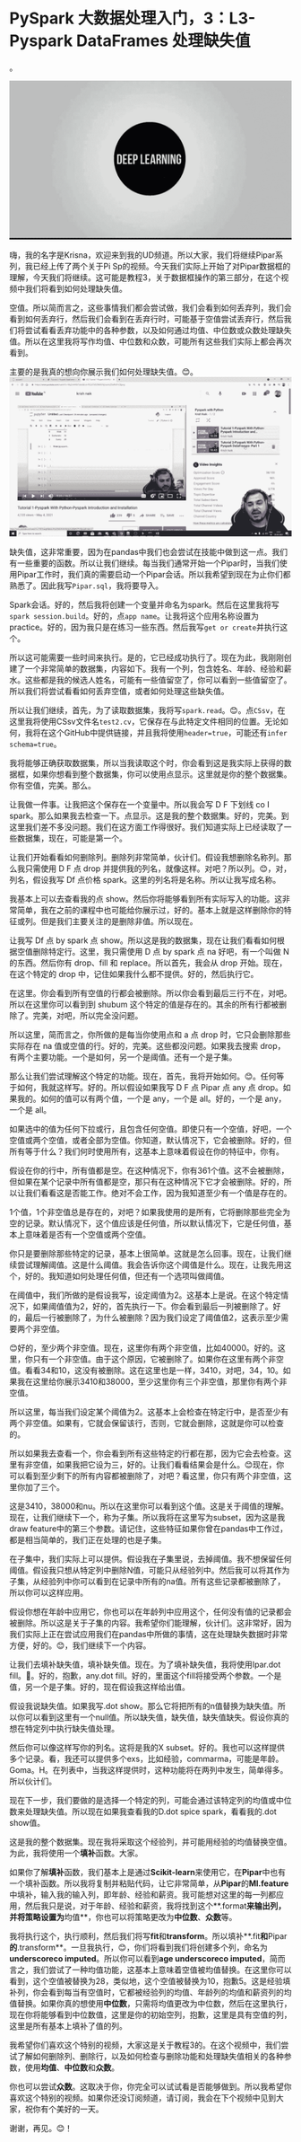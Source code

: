 # PySpark 大数据处理入门，3：L3- Pyspark DataFrames 处理缺失值 

。

![](img/e973b83e1babc963d0d6504ca497ee4d_1.png)

嗨，我的名字是Krisna，欢迎来到我的UD频道。所以大家，我们将继续Pipar系列，我已经上传了两个关于Pi Sp的视频。今天我们实际上开始了对Pipar数据框的理解，今天我们将继续。这可能是教程3，关于数据框操作的第三部分，在这个视频中我们将看到如何处理缺失值。

空值。所以简而言之，这些事情我们都会尝试做，我们会看到如何丢弃列，我们会看到如何丢弃行，然后我们会看到在丢弃行时，可能基于空值尝试丢弃行，然后我们将尝试看看丢弃功能中的各种参数，以及如何通过均值、中位数或众数处理缺失值。所以在这里我将写作均值、中位数和众数，可能所有这些我们实际上都会再次看到。

主要的是我真的想向你展示我们如何处理缺失值。😊。![](img/e973b83e1babc963d0d6504ca497ee4d_3.png)

缺失值，这非常重要，因为在pandas中我们也会尝试在技能中做到这一点。我们有一些重要的函数。所以让我们继续。每当我们通常开始一个Pipar时，当我们使用Pipar工作时，我们真的需要启动一个Pipar会话。所以我希望到现在为止你们都熟悉了。因此我写`Pipar.sql`，我将要导入。

Spark会话。好的，然后我将创建一个变量并命名为spark。然后在这里我将写`spark session.build`。好的，点`app name`。让我将这个应用名称设置为practice。好的，因为我只是在练习一些东西。然后我写`get or create`并执行这个。

所以这可能需要一些时间来执行。是的，它已经成功执行了。现在为此，我刚刚创建了一个非常简单的数据集，内容如下。我有一个列，包含姓名、年龄、经验和薪水。这些都是我的候选人姓名，可能有一些值留空了，你可以看到一些值留空了。所以我们将尝试看看如何丢弃空值，或者如何处理这些缺失值。

所以让我们继续，首先，为了读取数据集，我将写`spark.read`。😊。点`CSsv`，在这里我将使用CSsv文件名`test2.cv`，它保存在与此特定文件相同的位置。无论如何，我将在这个GitHub中提供链接，并且我将使用`header=true`，可能还有`infer schema=true`。

我将能够正确获取数据集，所以当我读取这个时，你会看到这是我实际上获得的数据框，如果你想看到整个数据集，你可以使用点显示。这里就是你的整个数据集。你有空值，完美。那么。

让我做一件事。让我把这个保存在一个变量中。所以我会写 D F 下划线 co I spark。那么如果我去检查一下。点显示。这是我的整个数据集。好的，完美。到这里我们差不多没问题。我们在这方面工作得很好。我们知道实际上已经读取了一些数据集，现在，可能是第一个。

让我们开始看看如何删除列。删除列非常简单，伙计们。假设我想删除名称列。那么我只需使用 D F 点 drop 并提供我的列名，就像这样。对吧？所以列。😊，对，列名，假设我写 Df 点价格 spark。这里的列名将是名称。所以让我写成名称。

我基本上可以去查看我的点 show。然后你将能够看到所有实际写入的功能。这非常简单，我在之前的课程中也可能给你展示过，好的。基本上就是这样删除你的特征或列。但是我们主要关注的是删除非值。所以现在。

让我写 Df 点 by spark 点 show。所以这是我的数据集，现在让我们看看如何根据空值删除特定行。这里，我只需使用 D 点 by spark 点 na 好吧，有一个叫做 N 的东西。然后你有 drop、fill 和 replace。所以首先，我会从 drop 开始。现在，在这个特定的 drop 中，记住如果我什么都不提供。好的，然后执行它。

在这里。你会看到所有空值的行都会被删除。所以你会看到最后三行不在，对吧。所以在这里你可以看到到 shubum 这个特定的值是存在的。其余的所有行都被删除了。完美，对吧，所以完全没问题。

所以这里，简而言之，你所做的是每当你使用点和 a 点 drop 时，它只会删除那些实际存在 na 值或空值的行。好的，完美。这些都没问题。如果我去搜索 drop，有两个主要功能。一个是如何，另一个是阈值。还有一个是子集。

那么让我们尝试理解这个特定的功能。现在，首先，我将开始如何。😊。任何等于如何，我就这样写。好的。所以假设如果我写 D F 点 Pipar 点 any 点 drop。如果我的。如何的值可以有两个值，一个是 any，一个是 all。好的，一个是 any，一个是 all。

如果选中的值为任何下拉或行，且包含任何空值。即使只有一个空值，好吧，一个空值或两个空值，或者全部为空值。你知道，默认情况下，它会被删除。好的，但所有等于什么？我们何时使用所有，这基本上意味着假设在你的特征中，你有。

假设在你的行中，所有值都是空。在这种情况下，你有361个值。这不会被删除，但如果在某个记录中所有值都是空，那只有在这种情况下它才会被删除。好的，所以让我们看看这是否能工作。绝对不会工作，因为我知道至少有一个值是存在的。

1个值，1个非空值总是存在的，对吧？如果我使用的是所有，它将删除那些完全为空的记录。默认情况下，这个值应该是任何值，所以默认情况下，它是任何值，基本上意味着是否有一个空值或两个空值。

你只是要删除那些特定的记录，基本上很简单。这就是怎么回事。现在，让我们继续尝试理解阈值。这是什么阈值。我会告诉你这个阈值是什么。现在，让我先用这个，好的。我知道如何处理任何值，但还有一个选项叫做阈值。

在阈值中，我们所做的是假设我写，设定阈值为2。这基本上是说。在这个特定情况下，如果阈值值为2，好的，首先执行一下。你会看到最后一列被删除了。好的，最后一行被删除了，为什么被删除？因为我们设定了阈值值2，这表示至少需要两个非空值。

😊好的，至少两个非空值。现在，这里你有两个非空值，比如40000。好的。这里，你只有一个非空值。由于这个原因，它被删除了。如果你在这里有两个非空值。看看34和10，这没有被删除。这在这里也是一样，3410，对吧，34，10。如果我在这里给你展示3410和38000，至少这里你有三个非空值，那里你有两个非空值。

所以这里，每当我们设定某个阈值为2。这基本上会检查在特定行中，是否至少有两个非空值。如果有，它就会保留该行，否则，它就会删除，这就是你可以检查的。

所以如果我去查看一个，你会看到所有这些特定的行都在那，因为它会去检查。这里有非空值，如果我把它设为三，好的。让我们看看结果会是什么。😊现在，你可以看到至少剩下的所有内容都被删除了，对吧？看这里，你只有两个非空值，这里你加了三个。

这是3410，38000和nu。所以在这里你可以看到这个值。这是关于阈值的理解。现在，让我们继续下一个，称为子集。所以我将在这里写为subset，因为这是我draw feature中的第三个参数。请记住，这些特征如果你曾在pandas中工作过，都是相当简单的，我们正在处理的也是子集。

在子集中，我们实际上可以提供。假设我在子集里说，去掉阈值。我不想保留任何阈值。假设我只想从特定列中删除N值，可能只从经验列中。然后我可以将其作为子集，从经验列中你可以看到在记录中所有的na值。所有这些记录都被删除了，所以你可以这样应用。

假设你想在年龄中应用它，你也可以在年龄列中应用这个，任何没有值的记录都会被删除。所以这是关于子集的内容。我希望你们能理解，伙计们。这非常好，因为我们实际上正在尝试应用我们在pandas中所做的事情，这在处理缺失数据时非常方便，好的。😊，我们继续下一个内容。

让我们去填补缺失值，填补缺失值。现在。为了填补缺失值，我将使用Ipar.dot fill。🤧。好的，抱歉，any.dot fill。好的，里面这个fill将接受两个参数。一个是值，另一个是子集。好的，现在假设我这样给出值。

假设我说缺失值。如果我写.dot show。那么它将把所有的n值替换为缺失值。所以你可以看到这里有一个null值。所以缺失值，缺失值，缺失值缺失。假设你真的想在特定列中执行缺失值处理。

然后你可以像这样写你的列名。这将是我的X subset。好的。我也可以这样提供多个记录。看，我还可以提供多个exs，比如经验，commarma，可能是年龄。Goma。H。在列表中，当我这样提供时，这种功能将在两列中发生，简单得多。所以伙计们。

现在下一步，我们要做的是选择一个特定的列，可能会通过该特定列的均值或中位数来处理缺失值。所以现在如果我查看我的D.dot spice spark，看看我的.dot show值。

这是我的整个数据集。现在我将采取这个经验列，并可能用经验的均值替换空值。为此，我将使用一个**填补**函数。大家。

如果你了解**填补**函数，我们基本上是通过**Scikit-learn**来使用它，在**Pipar**中也有一个填补函数。所以我将复制并粘贴代码，让它非常简单，从**Pipar**的**Ml.feature**中填补，输入我的输入列，即年龄、经验和薪资。我可能想对这里的每一列都应用，然后我只是说，对于年龄、经验和薪资，我将找到这个**.format**来输出列，并将策略设置为**均值**，你也可以将策略更改为**中位数**、**众数**等。

我将执行这个，执行顺利，然后我们将写**fit**和**transform**。所以填补**.fit**和**Pipar**的**.transform**。一旦我执行，😊，你们将看到我们将创建多个列，命名为**underscoreco imputed**。所以你可以看到**age underscoreco imputed**，简而言之，我们尝试了一种均值功能，这基本上意味着空值被均值替换。在这里你可以看到，这个空值被替换为28，类似地，这个空值被替换为10，抱歉5。这是经验填补列，你会看到每当有空值时，它都被经验列的均值、年龄列的均值和薪资列的均值替换。如果你真的想使用**中位数**，只需将均值更改为中位数，然后在这里执行，现在你将能够看到中位数值，这里是你的初始空列，抱歉，这里是具有空值的列，这里是所有基本上填补了值的列。

我希望你们喜欢这个特别的视频，大家这是关于教程3的。在这个视频中，我们尝试了解如何删除列、删除行，以及如何检查与删除功能和处理缺失值相关的各种参数，使用**均值**、**中位数**和**众数**。

你也可以尝试**众数**。这取决于你，你完全可以试试看是否能够做到。所以我希望你喜欢这个特别的视频。如果你还没订阅频道，请订阅，我会在下个视频中见到大家，祝你有个美好的一天。

谢谢，再见。😊！[](img/e973b83e1babc963d0d6504ca497ee4d_5.png)
